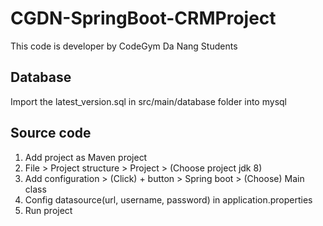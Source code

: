 # CGDN-SpringBoot-CRMProject
This code is developer by CodeGym Da Nang Students
## Database 
Import the latest_version.sql in src/main/database folder into mysql
## Source code
1. Add project as Maven project
2. File > Project structure > Project > (Choose project jdk 8)
3. Add configuration > (Click) + button > Spring boot > (Choose) Main class
4. Config datasource(url, username, password) in application.properties 
5. Run project


